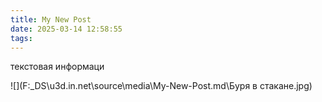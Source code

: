 ```yaml
---
title: My New Post
date: 2025-03-14 12:58:55
tags:
---
```


текстовая информаци

![](F:\_DS\u3d.in.net\source\media\My-New-Post.md\Буря в стакане.jpg)
